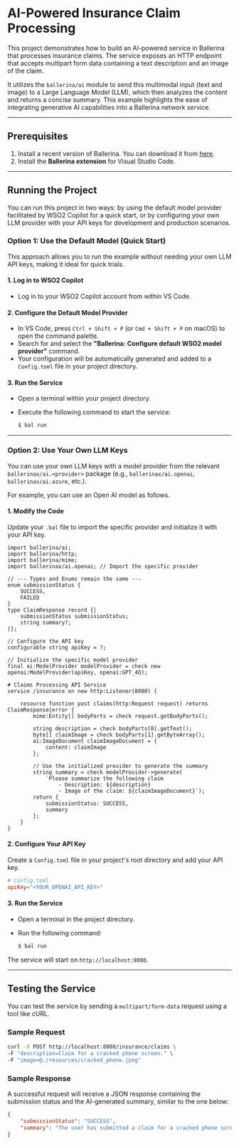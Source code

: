 # AI-Powered Insurance Claim Processing

This project demonstrates how to build an AI-powered service in Ballerina that processes insurance claims. The service exposes an HTTP endpoint that accepts multipart form data containing a text description and an image of the claim.

It utilizes the `ballerina/ai` module to send this multimodal input (text and image) to a Large Language Model (LLM), which then analyzes the content and returns a concise summary. This example highlights the ease of integrating generative AI capabilities into a Ballerina network service.

-----

## Prerequisites

1.  Install a recent version of Ballerina. You can download it from [here](https://ballerina.io/downloads/).
2.  Install the **Ballerina extension** for Visual Studio Code.

-----

## Running the Project

You can run this project in two ways: by using the default model provider facilitated by WSO2 Copilot for a quick start, or by configuring your own LLM provider with your API keys for development and production scenarios.

### **Option 1: Use the Default Model (Quick Start)**

This approach allows you to run the example without needing your own LLM API keys, making it ideal for quick trials.

#### 1\. Log in to WSO2 Copilot

  - Log in to your WSO2 Copilot account from within VS Code.

#### 2\. Configure the Default Model Provider

  - In VS Code, press `Ctrl + Shift + P` (or `Cmd + Shift + P` on macOS) to open the command palette.
  - Search for and select the **"Ballerina: Configure default WSO2 model provider"** command.
  - Your configuration will be automatically generated and added to a `Config.toml` file in your project directory.

#### 3\. Run the Service

  - Open a terminal within your project directory.

  - Execute the following command to start the service:

    ```bash
    $ bal run
    ```

-----

### **Option 2: Use Your Own LLM Keys**

You can use your own LLM keys with a model provider from the relevant `ballerinax/ai.<provider>` package (e.g., `ballerinax/ai.openai`, `ballerinax/ai.azure`, etc.).

For example, you can use an Open AI model as follows.

#### 1\. Modify the Code

Update your `.bal` file to import the specific provider and initialize it with your API key.

```ballerina
import ballerina/ai;
import ballerina/http;
import ballerina/mime;
import ballerinax/ai.openai; // Import the specific provider

// --- Types and Enums remain the same ---
enum submissionStatus {
    SUCCESS,
    FAILED
}
type ClaimResponse record {|
    submissionStatus submissionStatus;
    string summary?;
|};

// Configure the API key
configurable string apiKey = ?;

// Initialize the specific model provider
final ai:ModelProvider modelProvider = check new openai:ModelProvider(apiKey, openai:GPT_4O);

# Claims Processing API Service
service /insurance on new http:Listener(8080) {

    resource function post claims(http:Request request) returns ClaimResponse|error {
        mime:Entity[] bodyParts = check request.getBodyParts();

        string description = check bodyParts[0].getText();
        byte[] claimImage = check bodyParts[1].getByteArray();
        ai:ImageDocument claimImageDocument = {
            content: claimImage
        };

        // Use the initialized provider to generate the summary
        string summary = check modelProvider->generate(
            `Please summarize the following claim
                - Description: ${description}
                - Image of the claim: ${claimImageDocument}`);
        return {
            submissionStatus: SUCCESS,
            summary
        };
    }
}
```

#### 2\. Configure Your API Key

Create a `Config.toml` file in your project's root directory and add your API key.

```toml
# Config.toml
apiKey="<YOUR_OPENAI_API_KEY>"
```

#### 3\. Run the Service

  - Open a terminal in the project directory.

  - Run the following command:

    ```bash
    $ bal run
    ```

The service will start on `http://localhost:8080`.

-----

## Testing the Service

You can test the service by sending a `multipart/form-data` request using a tool like cURL.

### Sample Request

```bash
curl -X POST http://localhost:8080/insurance/claims \
-F "description=Claim for a cracked phone screen." \
-F "image=@./resources/cracked_phone.jpeg"
```

### Sample Response

A successful request will receive a JSON response containing the submission status and the AI-generated summary, similar to the one below:

```json
{
    "submissionStatus": "SUCCESS",
    "summary": "The user has submitted a claim for a cracked phone screen. The provided image confirms a significant crack across the front display of a smartphone."
}
```
